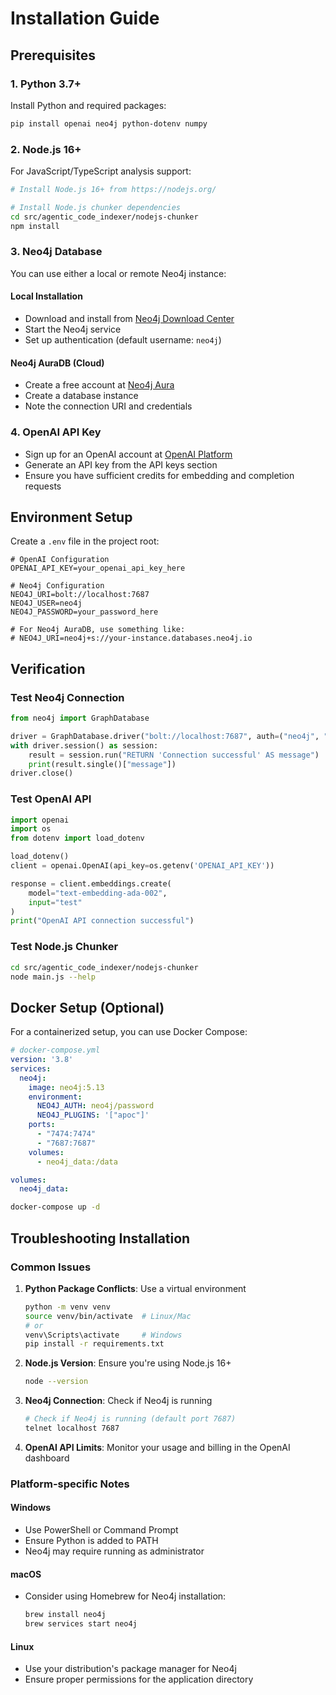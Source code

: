 # Installation Guide

## Prerequisites

### 1. Python 3.7+

Install Python and required packages:

```bash
pip install openai neo4j python-dotenv numpy
```

### 2. Node.js 16+

For JavaScript/TypeScript analysis support:

```bash
# Install Node.js 16+ from https://nodejs.org/

# Install Node.js chunker dependencies
cd src/agentic_code_indexer/nodejs-chunker
npm install
```

### 3. Neo4j Database

You can use either a local or remote Neo4j instance:

#### Local Installation
- Download and install from [Neo4j Download Center](https://neo4j.com/download/)
- Start the Neo4j service
- Set up authentication (default username: `neo4j`)

#### Neo4j AuraDB (Cloud)
- Create a free account at [Neo4j Aura](https://neo4j.com/aura/)
- Create a database instance
- Note the connection URI and credentials

### 4. OpenAI API Key

- Sign up for an OpenAI account at [OpenAI Platform](https://platform.openai.com/)
- Generate an API key from the API keys section
- Ensure you have sufficient credits for embedding and completion requests

## Environment Setup

Create a `.env` file in the project root:

```env
# OpenAI Configuration
OPENAI_API_KEY=your_openai_api_key_here

# Neo4j Configuration
NEO4J_URI=bolt://localhost:7687
NEO4J_USER=neo4j
NEO4J_PASSWORD=your_password_here

# For Neo4j AuraDB, use something like:
# NEO4J_URI=neo4j+s://your-instance.databases.neo4j.io
```

## Verification

### Test Neo4j Connection

```python
from neo4j import GraphDatabase

driver = GraphDatabase.driver("bolt://localhost:7687", auth=("neo4j", "your_password"))
with driver.session() as session:
    result = session.run("RETURN 'Connection successful' AS message")
    print(result.single()["message"])
driver.close()
```

### Test OpenAI API

```python
import openai
import os
from dotenv import load_dotenv

load_dotenv()
client = openai.OpenAI(api_key=os.getenv('OPENAI_API_KEY'))

response = client.embeddings.create(
    model="text-embedding-ada-002",
    input="test"
)
print("OpenAI API connection successful")
```

### Test Node.js Chunker

```bash
cd src/agentic_code_indexer/nodejs-chunker
node main.js --help
```

## Docker Setup (Optional)

For a containerized setup, you can use Docker Compose:

```yaml
# docker-compose.yml
version: '3.8'
services:
  neo4j:
    image: neo4j:5.13
    environment:
      NEO4J_AUTH: neo4j/password
      NEO4J_PLUGINS: '["apoc"]'
    ports:
      - "7474:7474"
      - "7687:7687"
    volumes:
      - neo4j_data:/data

volumes:
  neo4j_data:
```

```bash
docker-compose up -d
```

## Troubleshooting Installation

### Common Issues

1. **Python Package Conflicts**: Use a virtual environment
   ```bash
   python -m venv venv
   source venv/bin/activate  # Linux/Mac
   # or
   venv\Scripts\activate     # Windows
   pip install -r requirements.txt
   ```

2. **Node.js Version**: Ensure you're using Node.js 16+
   ```bash
   node --version
   ```

3. **Neo4j Connection**: Check if Neo4j is running
   ```bash
   # Check if Neo4j is running (default port 7687)
   telnet localhost 7687
   ```

4. **OpenAI API Limits**: Monitor your usage and billing in the OpenAI dashboard

### Platform-specific Notes

#### Windows
- Use PowerShell or Command Prompt
- Ensure Python is added to PATH
- Neo4j may require running as administrator

#### macOS
- Consider using Homebrew for Neo4j installation:
  ```bash
  brew install neo4j
  brew services start neo4j
  ```

#### Linux
- Use your distribution's package manager for Neo4j
- Ensure proper permissions for the application directory 